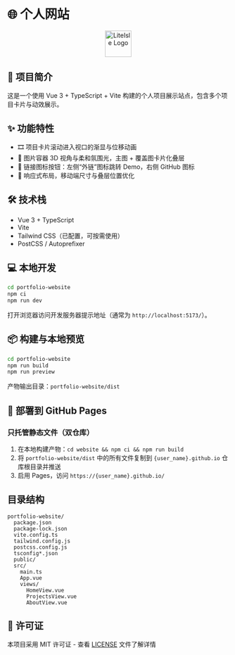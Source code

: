 # 🌐 个人网站
<div align="center">

<img src="website\public\favicon.ico" alt="LiteIsle Logo" width="60" height="60">

</div>

## 📖 项目简介

这是一个使用 Vue 3 + TypeScript + Vite 构建的个人项目展示站点，包含多个项目卡片与动效展示。

## ✨ 功能特性

- 🎞️ 项目卡片滚动进入视口的渐显与位移动画
- 🌌 图片容器 3D 视角与柔和氛围光，主图 + 覆盖图卡片化叠层
- 🔗 链接图标按钮：左侧“外链”图标跳转 Demo，右侧 GitHub 图标
- 📱 响应式布局，移动端尺寸与叠层位置优化

## 🛠 技术栈

- Vue 3 + TypeScript
- Vite
- Tailwind CSS（已配置，可按需使用）
- PostCSS / Autoprefixer

## 💻 本地开发

```bash
cd portfolio-website
npm ci
npm run dev
```

打开浏览器访问开发服务器提示地址（通常为 `http://localhost:5173/`）。

## 📦 构建与本地预览

```bash
cd portfolio-website
npm run build
npm run preview
```

产物输出目录：`portfolio-website/dist`

## 🚀 部署到 GitHub Pages

### 只托管静态文件（双仓库）

1. 在本地构建产物：`cd website && npm ci && npm run build`
2. 将 `portfolio-website/dist` 中的所有文件复制到 `{user_name}.github.io` 仓库根目录并推送
3. 启用 Pages，访问 `https://{user_name}.github.io/`

## 目录结构

```text
portfolio-website/
  package.json
  package-lock.json
  vite.config.ts
  tailwind.config.js
  postcss.config.js
  tsconfig*.json
  public/
  src/
    main.ts
    App.vue
    views/
      HomeView.vue
      ProjectsView.vue
      AboutView.vue
```

## 📜 许可证

本项目采用 MIT 许可证 - 查看 [LICENSE](LICENSE) 文件了解详情


